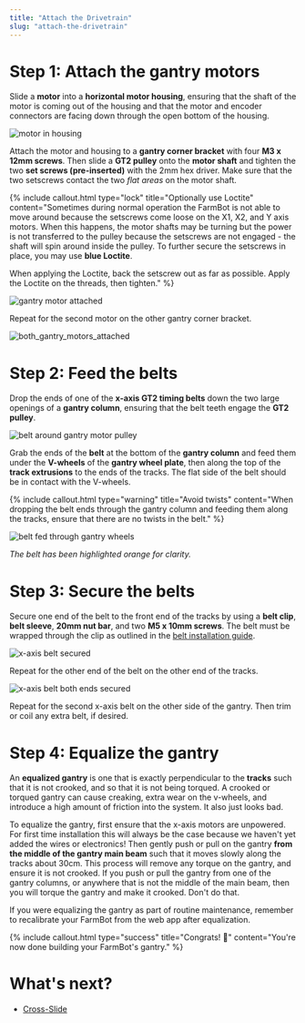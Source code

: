 ```yaml
---
title: "Attach the Drivetrain"
slug: "attach-the-drivetrain"
---
```


# Step 1: Attach the gantry motors

Slide a **motor** into a **horizontal motor housing**, ensuring that the shaft of the motor is coming out of the housing and that the motor and encoder connectors are facing down through the open bottom of the housing.

![motor in housing](_images/motor_in_housing.png)

Attach the motor and housing to a **gantry corner bracket** with four **M3 x 12mm screws**. Then slide a **GT2 pulley** onto the **motor shaft** and tighten the two **set screws (pre-inserted)** with the 2mm hex driver. Make sure that the two setscrews contact the two *flat areas* on the motor shaft.

{%
include callout.html
type="lock"
title="Optionally use Loctite"
content="Sometimes during normal operation the FarmBot is not able to move around because the setscrews come loose on the X1, X2, and Y axis motors. When this happens, the motor shafts may be turning but the power is not transferred to the pulley because the setscrews are not engaged - the shaft will spin around inside the pulley. To further secure the setscrews in place, you may use **blue Loctite**.

When applying the Loctite, back the setscrew out as far as possible. Apply the Loctite on the threads, then tighten."
%}

![gantry motor attached](_images/gantry_motor_attached.png)

Repeat for the second motor on the other gantry corner bracket.

![both_gantry_motors_attached](_images/both_gantry_motors_attached.png)

# Step 2: Feed the belts

Drop the ends of one of the **x-axis GT2 timing belts** down the two large openings of a **gantry column**, ensuring that the belt teeth engage the **GT2 pulley**.

![belt around gantry motor pulley](_images/belt_around_gantry_motor_pulley.png)

Grab the ends of the **belt** at the bottom of the **gantry column** and feed them under the **V-wheels** of the **gantry wheel plate**, then along the top of the **track extrusions** to the ends of the tracks. The flat side of the belt should be in contact with the V-wheels.

{%
include callout.html
type="warning"
title="Avoid twists"
content="When dropping the belt ends through the gantry column and feeding them along the tracks, ensure that there are no twists in the belt."
%}

![belt fed through gantry wheels](_images/belt_fed_through_gantry_wheels.png)

_The belt has been highlighted orange for clarity._

# Step 3: Secure the belts

Secure one end of the belt to the front end of the tracks by using a **belt clip**, **belt sleeve**, **20mm nut bar**, and two **M5 x 10mm screws**. The belt must be wrapped through the clip as outlined in the [belt installation guide](../../Extras/reference/belt-installation.md).

![x-axis belt secured](_images/x-axis_belt_secured.png)

Repeat for the other end of the belt on the other end of the tracks.

![x-axis belt both ends secured](_images/x-axis_belt_both_ends_secured.png)

Repeat for the second x-axis belt on the other side of the gantry. Then trim or coil any extra belt, if desired.

# Step 4: Equalize the gantry

An **equalized gantry** is one that is exactly perpendicular to the **tracks** such that it is not crooked, and so that it is not being torqued. A crooked or torqued gantry can cause creaking, extra wear on the v-wheels, and introduce a high amount of friction into the system. It also just looks bad.

To equalize the gantry, first ensure that the x-axis motors are unpowered. For first time installation this will always be the case because we haven't yet added the wires or electronics! Then gently push or pull on the gantry **from the middle of the gantry main beam** such that it moves slowly along the tracks about 30cm. This process will remove any torque on the gantry, and ensure it is not crooked. If you push or pull the gantry from one of the gantry columns, or anywhere that is not the middle of the main beam, then you will torque the gantry and make it crooked. Don't do that.

If you were equalizing the gantry as part of routine maintenance, remember to recalibrate your FarmBot from the web app after equalization.

{%
include callout.html
type="success"
title="Congrats! 🎉"
content="You're now done building your FarmBot's gantry."
%}

# What's next?

 * [Cross-Slide](../cross-slide.md)
